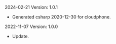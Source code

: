 2024-02-21 Version: 1.0.1
- Generated csharp 2020-12-30 for cloudphone.

2022-11-07 Version: 1.0.0
- Update.

